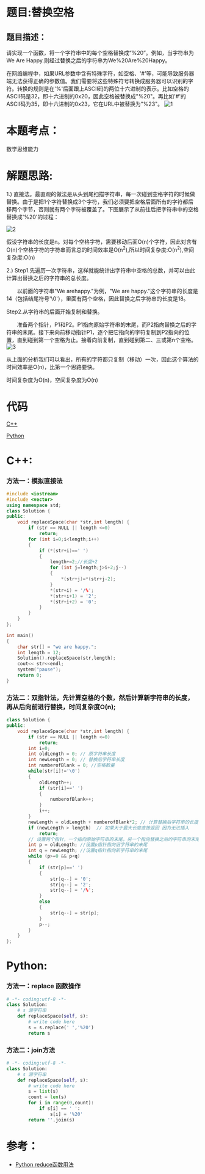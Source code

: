 # 题目:替换空格
## 题目描述：
请实现一个函数，将一个字符串中的每个空格替换成“%20”。例如，当字符串为We Are Happy.则经过替换之后的字符串为We%20Are%20Happy。

在网络编程中，如果URL参数中含有特殊字符，如空格、'#'等，可能导致服务器端无法获得正确的参数值。我们需要将这些特殊符号转换成服务器可以识别的字符。转换的规则是在'%'后面跟上ASCII码的两位十六进制的表示。比如空格的ASCII码是32，即十六进制的0x20，因此空格被替换成"%20"。再比如'#'的ASCII码为35，即十六进制的0x23，它在URL中被替换为"%23"。
![1](https://github.com/bryceustc/CodingInterviews/blob/master/ReplaceSpaces/Images/1.jpg)
# 本题考点：
  
  数学思维能力
  
# 解题思路:
  
  1.) 直接法。最直观的做法是从头到尾扫描字符串，每一次碰到空格字符的时候做替换。由于是把1个字符替换成3个字符，我们必须要把空格后面所有的字符都后移两个字节，否则就有两个字符被覆盖了。下图展示了从前往后把字符串中的空格替换成'%20'的过程：
  
  ![2](https://github.com/bryceustc/CodingInterviews/blob/master/ReplaceSpaces/Images/2.jpg)
  
  假设字符串的长度是n。对每个空格字符，需要移动后面O(n)个字符，因此对含有O(n)个空格字符的字符串而言总的时间效率是O(n<sup>2</sup>),所以时间复杂度:O(n<sup>2</sup>),空间复杂度:O(n)

  2.) Step1.先遍历一次字符串，这样就能统计出字符串中空格的总数，并可以由此计算出替换之后的字符串的总长度。

　　以前面的字符串"We arehappy."为例，"We are happy."这个字符串的长度是14（包括结尾符号'\0'），里面有两个空格，因此替换之后字符串的长度是18。
  
  Step2.从字符串的后面开始复制和替换。

　　准备两个指针，P1和P2。P1指向原始字符串的末尾，而P2指向替换之后的字符串的末尾。接下来向前移动指针P1，逐个把它指向的字符复制到P2指向的位置，直到碰到第一个空格为止。接着向前复制，直到碰到第二、三或第n个空格。
  ![3](https://github.com/bryceustc/CodingInterviews/blob/master/ReplaceSpaces/Images/3.jpg)
  
 从上面的分析我们可以看出，所有的字符都只复制（移动）一次，因此这个算法的时间效率是O(n)，比第一个思路要快。
 
 时间复杂度为O(n)，空间复杂度为O(n)
# 代码

[C++](./ReplaceSpaces.cpp)

[Python](./ReplaceSpaces.py)

# C++: 
### 方法一：模拟直接法
```c++
#include <iostream>
#include <vector>
using namespace std;
class Solution {
public:
	void replaceSpace(char *str,int length) {
        if (str == NULL || length <=0)
            return;
        for (int i=0;i<length;i++)
        {
            if (*(str+i)==' ')
            {
                length+=2;//长度+2
                for (int j=length;j>i+2;j--)
                {
                    *(str+j)=*(str+j-2);
                }
                *(str+i) = '/%';
                *(str+i+1) = '2';
                *(str+i+2) = '0';
            }
        }
	}
};

int main()
{
    char str[] = "we are happy.";
    int length = 12;
    Solution().replaceSpace(str,length);
    cout<< str<<endl;
    system("pause");
    return 0;
}

```
### 方法二：双指针法，先计算空格的个数，然后计算新字符串的长度，再从后向前进行替换，时间复杂度O(n);
```c++
class Solution {
public:
	void replaceSpace(char *str,int length) {
        if (str == NULL || length <=0)
            return;
        int i=0;
        int oldLength = 0; // 原字符串长度
        int newLength = 0; // 替换后字符串长度
        int numberofBlank = 0; //空格数量
        while(str[i]!='\0')
        {
            oldLength++;
            if (str[i]==' ')
            {
                numberofBlank++;
            }
            i++;
        }
        newLength = oldLength + numberofBlank*2; // 计算替换后字符串的长度
        if (newLength > length)  // 如果大于最大长度直接返回 因为无法插入
            return;
        // 设置两个指针，一个指向原始字符串的末尾，另一个指向替换之后的字符串的末尾 注意不要减一
        int p = oldLength; //设置p指针指向旧字符串的末尾
        int q = newLength; //设置q指针指向新字符串的末尾
        while (p>=0 && p<q)
        {
            if (str[p]==' ')
            {
                str[q--] = '0';
                str[q--] = '2';
                str[q--] = '/%';
            }
            else
            {
                str[q--] = str[p];
            }
            p--;
        }
	}
};
```
# Python:
### 方法一：replace 函数操作
```python
# -*- coding:utf-8 -*-
class Solution:
    # s 源字符串
    def replaceSpace(self, s):
        # write code here
        s = s.replace(' ','%20')
        return s
```
### 方法二：join方法
```python
# -*- coding:utf-8 -*-
class Solution:
    # s 源字符串
    def replaceSpace(self, s):
        # write code here
        s = list(s)
        count = len(s)
        for i in range(0,count):
            if s[i] == ' ':
                s[i] = '%20'
        return ''.join(s)
```
# 参考：
  - [Python reduce函数用法](https://www.runoob.com/python/python-func-reduce.html)

